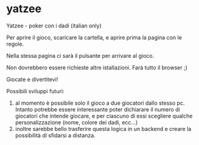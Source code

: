 # yatzee
Yatzee - poker con i dadi (italian only)

Per aprire il gioco, scaricare la cartella, e aprire prima la pagina con le regole.

Nella stessa pagina ci sarà il pulsante per arrivare al gioco.

Non dovrebbero essere richieste altre istallazioni. Farà tutto il browser ;)

Giocate e divertitevi!

Possibili sviluppi futuri:
  1) al momento è possibile solo il gioco a due giocatori dallo stesso pc. Intanto potrebbe essere interessante poter dichiarare il numero di giocatori che intende giocare, e per ciascuno di essi scegliere qualche personalizzazione (nome, colore dei dadi, ecc...)
  2) inoltre sarebbe bello trasferire questa logica in un backend e creare la possibilità di sfidarsi a distanza.
  
  
